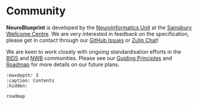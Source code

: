 # Community

**NeuroBlueprint** is developed by the
[NeuroInformatics Unit](https://neuroinformatics.dev)
at the
[Sainsbury Wellcome Centre](https://www.sainsburywellcome.org/web/).
We are very interested in feedback on the
specification, please get in contact through our
[GitHub Issues](https://github.com/neuroinformatics-unit/NeuroBlueprint)
or
[Zulip Chat](https://neuroinformatics.zulipchat.com/#narrow/stream/406000-NeuroBlueprint)!

We are keen to work closely with ongoing standardisation efforts in the
[BIDS](https://bids.neuroimaging.io)
and
[NWB](https://www.nwb.org)
communities. Please see our
[Guiding Principles](https://datashuttle.neuroinformatics.dev/pages/community/guiding-principles.html)
and
[Roadmap](roadmap.md)
for more details on our future plans.

```{toctree}
:maxdepth: 3
:caption: Contents
:hidden:

roadmap
```
